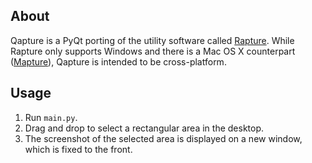 ## About
Qapture is a PyQt porting of the utility software called [Rapture](http://www.geocities.jp/knystd/rapture.html).
While Rapture only supports Windows and there is a Mac OS X counterpart ([Mapture](https://anatoo.jp/mapture/)), Qapture is intended to be cross-platform.

## Usage
1. Run `main.py`.
2. Drag and drop to select a rectangular area in the desktop.
3. The screenshot of the selected area is displayed on a new window, which is fixed to the front.